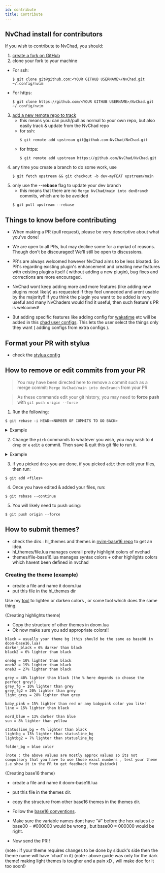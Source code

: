 ```yaml
---
id: contribute
title: Contribute
---
```


## NvChad install for contributors

If you wish to contribute to NvChad, you should:

1. [create a fork on GitHub](https://docs.github.com/en/get-started/quickstart/fork-a-repo)
2. clone your fork to your machine
  - For ssh:
    ```shell
    $ git clone git@github.com:<YOUR GITHUB USERNAME>/NvChad.git ~/.config/nvim
    ```
  - For https:
    ```shell
    $ git clone https://github.com/<YOUR GITHUB USERNAME>/NvChad.git ~/.config/nvim
    ```
3. [add a new remote repo to track](https://www.atlassian.com/git/tutorials/git-forks-and-upstreams)
   - this means you can push/pull as normal to your own repo, but also easily track & update from the NvChad repo
    - for ssh:
       ```shell
       $ git remote add upstream git@github.com:NvChad/NvChad.git
       ```
    - for https:
       ```shell
       $ git remote add upstream https://github.com/NvChad/NvChad.git
       ```  
4. any time you create a branch to do some work, use 
   ```shell
   $ git fetch upstream && git checkout -b dev-myFEAT upstream/main
   ```
5. only use the **--rebase** flag to update your dev branch
   - this means that there are no `Merge NvChad/main into devBranch` commits, which are to be avoided
   ```shell
   $ git pull upstream --rebase
   ```

## Things to know before contributing

- When making a PR (pull request), please be very descriptive about what you've done!

- We are open to all PRs, but may decline some for a myriad of reasons. Though don't be discouraged! We'll still be open to discussions.

- PR's are always welcomed however NvChad aims to be less bloated. So PR's regarding existing plugin's enhancement and creating new features with existing plugins itself ( without adding a new plugin), bug fixes and corrections are more encouraged.

- NvChad wont keep adding more and more features (like adding new plugins most likely) as requested if they feel unneeded and arent usable by the majority!! If you think the plugin you want to be added is very useful and many NvChaders would find it useful, then such feature's PR is welcomed!

- But adding specific features like adding config for [wakatime](https://github.com/wakatime/vim-wakatime) etc will be added in this [chad user configs](https://github.com/NvChad/NvChad/wiki/Chad-user-configs). This lets the user select the things only they want ( adding configs from extra configs ).

## Format your PR with stylua 

- check the [stylua config](https://github.com/NvChad/NvChad/blob/main/.stylua.toml)

## How to remove or edit commits from your PR
> You may have been directed here to remove a commit such as a merge commit: `Merge NvChad/main into devBranch` from your PR

> As these commands edit your git history, you may need to **force push** with `git push origin --force`

1. Run the following:
  ```
  $ git rebase -i HEAD~<NUMBER OF COMMITS TO GO BACK>
  ```
  <details><summary>Example</summary>
  <p>
  
  ```shell
  $ git rebase -i HEAD~4
  ```
  
  ```shell
  pick 28b2dcb statusline add lsp status
  pick dad9a39 feat: Added lsp radial progress
  pick 68f72f1 add clickable btn for exiting nvim
  pick b281b53 avoid using q! for quitting vim
  
  # Rebase 52b655b..b281b53 onto 52b655b (4 commands)
  #
  # Commands:
  # p, pick <commit> = use commit
  # r, reword <commit> = use commit, but edit the commit message
  # e, edit <commit> = use commit, but stop for amending
  # s, squash <commit> = use commit, but meld into previous commit
  # f, fixup <commit> = like "squash", but discard this commit's log message
  # x, exec <command> = run command (the rest of the line) using shell
  # b, break = stop here (continue rebase later with 'git rebase --continue')
  # d, drop <commit> = remove commit
  # l, label <label> = label current HEAD with a name
  # t, reset <label> = reset HEAD to a label
  # m, merge [-C <commit> | -c <commit>] <label> [# <oneline>]
  # .       create a merge commit using the original merge commit's
  # .       message (or the oneline, if no original merge commit was
  # .       specified). Use -c <commit> to reword the commit message.
  #
  # These lines can be re-ordered; they are executed from top to bottom.
  #
  # If you remove a line here THAT COMMIT WILL BE LOST.
  #
  # However, if you remove everything, the rebase will be aborted.
  #
  # Note that empty commits are commented out
  ```
  
  </p>
  </details>

2. Change the `pick` commands to whatever you wish, you may wish to `d` `drop` or `e` `edit` a commit. Then save & quit this git file to run it.

  <details><summary>Example</summary>
  <p>
  
  ```shell {3,4}
  pick 28b2dcb statusline add lsp status
  pick dad9a39 feat: Added lsp radial progress
  edit 68f72f1 add clickable btn for exiting nvim
  d b281b53 avoid using q! for quitting vim
  
  # Rebase 52b655b..b281b53 onto 52b655b (4 commands)
  #
  # Commands:
  # p, pick <commit> = use commit
  # r, reword <commit> = use commit, but edit the commit message
  # e, edit <commit> = use commit, but stop for amending
  # s, squash <commit> = use commit, but meld into previous commit
  # f, fixup <commit> = like "squash", but discard this commit's log message
  # x, exec <command> = run command (the rest of the line) using shell
  # b, break = stop here (continue rebase later with 'git rebase --continue')
  # d, drop <commit> = remove commit
  # l, label <label> = label current HEAD with a name
  # t, reset <label> = reset HEAD to a label
  # m, merge [-C <commit> | -c <commit>] <label> [# <oneline>]
  # .       create a merge commit using the original merge commit's
  # .       message (or the oneline, if no original merge commit was
  # .       specified). Use -c <commit> to reword the commit message.
  #
  # These lines can be re-ordered; they are executed from top to bottom.
  #
  # If you remove a line here THAT COMMIT WILL BE LOST.
  #
  # However, if you remove everything, the rebase will be aborted.
  #
  # Note that empty commits are commented out
  ```
  
  </p>
  </details>

3. If you picked `drop` you are done, if you picked `edit` then edit your files, then run:
  ```shell
  $ git add <files>
  ```

4. Once you have edited & added your files, run:
  ```shell
  $ git rebase --continue
  ```

5. You will likely need to push using:
  ```shell
  $ git push origin --force
  ```


## How to submit themes?

- check the dirs : hl_themes and themes in [nvim-base16 repo](https://github.com/NvChad/nvim-base16.lua) to get an idea.
- hl_themes/file.lua manages overall pretty highlight colors of nvchad
- themes/file-base16.lua manages syntax colors + other highlights colors which havent been defined in nvchad

### Creating the theme (example)

- create a file and name it doom.lua 
- put this file in the hl_themes dir

Use my [tool](https://siduck.github.io/hex-tools/) to lighten or darken colors , or some tool which does the same thing.

(Creating highlights theme)

- Copy the structure of other themes in doom.lua
- Ok now make sure you add appropriate colors!!

```
black = usually your theme bg (this should be the same as base00 in doom-base16.lua)
darker_black = 6% darker than black
black2 = 6% lighter than black

onebg = 10% lighter than black
oneb2 = 19% lighter than black
oneb3 = 27% lighter than black

grey = 40% lighter than black (the % here depends so choose the perfect grey!)
grey_fg = 10% lighter than grey
grey_fg2 = 20% lighter than grey
light_grey = 28% lighter than grey

baby_pink = 15% lighter than red or any babypink color you like!
line = 15% lighter than black 

nord_blue = 13% darker than blue 
sun = 8% lighter than yellow

statusline_bg = 4% lighter than black
lightbg = 13% lighter than statusline_bg
lightbg2 = 7% lighter than statusline_bg

folder_bg = blue color

(note : the above values are mostly approx values so its not compulsory that you have to use those exact numbers , test your theme i.e show it in the PR to get feedback from @siduck)
```

(Creating base16 theme)

- create a file and name it doom-base16.lua
- put this file in the themes dir.

- copy the structure from other base16 themes in the themes dir.
- Follow the [base16 conventions](https://github.com/chriskempson/base16/blob/master/styling.md).
- Make sure the variable names dont have "#" before the hex values i.e base00 = #000000 would be wrong , but base00 = 000000 would be right.

- Now send the PR!!

(note : if your theme requires changes to be done by siduck's side then the theme name will have 'chad' in it)
(note : above guide was only for the dark theme! making light themes is tougher and a pain xD , will make doc for it too soon!)
